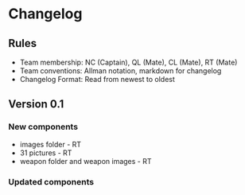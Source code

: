 # Changelog 

## Rules

* Team membership:  NC (Captain), QL (Mate), CL (Mate), RT (Mate)
* Team conventions: Allman notation, markdown for changelog  
* Changelog Format: Read from newest to oldest

## Version 0.1

### New components
* images folder - RT 
* 31 pictures - RT
* weapon folder and weapon images - RT

### Updated components

